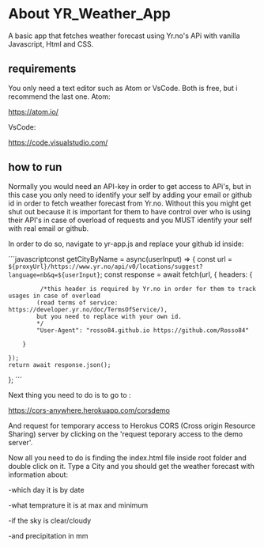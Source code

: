 # About YR_Weather_App

A basic app that fetches weather forecast using Yr.no's APi  with vanilla Javascript, Html and CSS.

## requirements
You only need a text editor such as Atom or VsCode. Both is free, but i recommend the last one. 
Atom: 

https://atom.io/

VsCode:

https://code.visualstudio.com/



## how to run
Normally you would need an API-key in order to get access to APi's, but in this case you only need to identify your self by adding your email or github id in order to fetch weather forecast from Yr.no. Without this you might get shut out because it is important for them to have control over who is using their API's in case of overload of requests and you MUST identify your self with real email or github.

In order to do so, navigate to yr-app.js and replace your github id inside:


´´´javascriptconst getCityByName = async(userInput) => {
    const url = `${proxyUrl}/https://www.yr.no/api/v0/locations/suggest?language=nb&q=${userInput}`;
    const response = await fetch(url, {
        headers: {

             /*this header is required by Yr.no in order for them to track usages in case of overload
            (read terms of service: https://developer.yr.no/doc/TermsOfService/),
            but you need to replace with your own id.
            */
            "User-Agent": "rosso84.github.io https://github.com/Rosso84"
        
        }

    });
    return await response.json();
};
´´´

Next thing you need to do is to go to :

https://cors-anywhere.herokuapp.com/corsdemo

And request for temporary access to Herokus CORS (Cross origin Resource Sharing) server by clicking on the 'request teporary access to the demo server'.

Now all you need to do is finding the index.html file inside root folder and double click on it. Type a City and you should get the weather forecast with information about:

-which day it is by date

-what temprature it is at max and minimum

-if the sky is clear/cloudy

-and precipitation in mm

